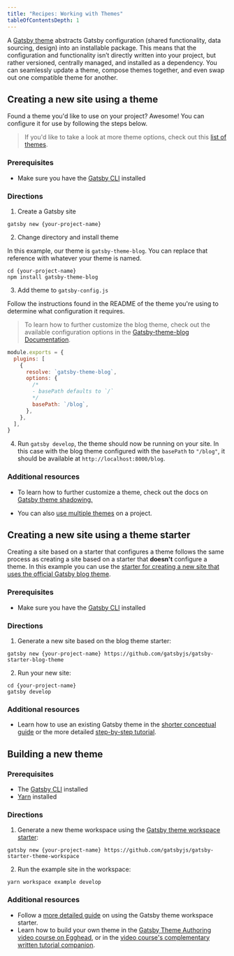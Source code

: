 ```yaml
---
title: "Recipes: Working with Themes"
tableOfContentsDepth: 1
---
```


A [Gatsby theme](/docs/themes/what-are-gatsby-themes) abstracts Gatsby configuration (shared functionality, data sourcing, design) into an installable package. This means that the configuration and functionality isn’t directly written into your project, but rather versioned, centrally managed, and installed as a dependency. You can seamlessly update a theme, compose themes together, and even swap out one compatible theme for another.

## Creating a new site using a theme

Found a theme you'd like to use on your project? Awesome! You can configure it for use by following the steps below.

> If you'd like to take a look at more theme options, check out this [list of themes](/plugins?=gatsby-theme).

### Prerequisites

- Make sure you have the [Gatsby CLI](/docs/gatsby-cli) installed

### Directions

1. Create a Gatsby site

```shell
gatsby new {your-project-name}
```

2. Change directory and install theme

In this example, our theme is `gatsby-theme-blog`. You can replace that reference with whatever your theme is named.

```shell
cd {your-project-name}
npm install gatsby-theme-blog
```

3. Add theme to `gatsby-config.js`

Follow the instructions found in the README of the theme you're using to determine what configuration it requires.

> To learn how to further customize the blog theme, check out the available configuration options in the [Gatsby-theme-blog Documentation](/packages/gatsby-theme-blog/#theme-options).

```javascript:title=gatsby-config.js
module.exports = {
  plugins: [
    {
      resolve: `gatsby-theme-blog`,
      options: {
        /*
        - basePath defaults to `/`
        */
        basePath: `/blog`,
      },
    },
  ],
}
```

4. Run `gatsby develop`, the theme should now be running on your site. In this case with the blog theme configured with the `basePath` to `"/blog"`, it should be available at `http://localhost:8000/blog`.

### Additional resources

- To learn how to further customize a theme, check out the docs on [Gatsby theme shadowing.](/docs/themes/shadowing/)

- You can also [use multiple themes](/docs/themes/using-multiple-gatsby-themes/) on a project.

## Creating a new site using a theme starter

Creating a site based on a starter that configures a theme follows the same process as creating a site based on a starter that **doesn't** configure a theme. In this example you can use the [starter for creating a new site that uses the official Gatsby blog theme](https://github.com/gatsbyjs/gatsby-starter-blog-theme).

### Prerequisites

- Make sure you have the [Gatsby CLI](/docs/gatsby-cli) installed

### Directions

1. Generate a new site based on the blog theme starter:

```shell
gatsby new {your-project-name} https://github.com/gatsbyjs/gatsby-starter-blog-theme
```

2. Run your new site:

```shell
cd {your-project-name}
gatsby develop
```

### Additional resources

- Learn how to use an existing Gatsby theme in the [shorter conceptual guide](/docs/themes/using-a-gatsby-theme) or the more detailed [step-by-step tutorial](/tutorial/using-a-theme).

## Building a new theme

<EggheadEmbed
  lessonLink="https://egghead.io/lessons/gatsby-use-the-gatsby-theme-workspace-starter-to-begin-building-a-new-theme"
  lessonTitle="Use the Gatsby Theme Workspace Starter to Begin Building a New Theme"
/>

### Prerequisites

- The [Gatsby CLI](/docs/gatsby-cli) installed
- [Yarn](https://yarnpkg.com/lang/en/docs/install/#mac-stable) installed

### Directions

1. Generate a new theme workspace using the [Gatsby theme workspace starter](https://github.com/gatsbyjs/gatsby-starter-theme-workspace):

```shell
gatsby new {your-project-name} https://github.com/gatsbyjs/gatsby-starter-theme-workspace
```

2. Run the example site in the workspace:

```shell
yarn workspace example develop
```

### Additional resources

- Follow a [more detailed guide](/docs/themes/building-themes/) on using the Gatsby theme workspace starter.
- Learn how to build your own theme in the [Gatsby Theme Authoring video course on Egghead](https://egghead.io/courses/gatsby-theme-authoring), or in the [video course's complementary written tutorial companion](/tutorial/building-a-theme).
